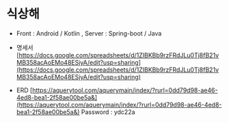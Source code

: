 # 식상해

- Front : Android / Kotlin , Server : Spring-boot / Java

- 명세서  [https://docs.google.com/spreadsheets/d/1ZIBKBb9rzFRdJLu0Tj8fB21vMB358acAoEMo48ESjyA/edit?usp=sharing](https://docs.google.com/spreadsheets/d/1ZIBKBb9rzFRdJLu0Tj8fB21vMB358acAoEMo48ESjyA/edit?usp=sharing)

- ERD
      [https://aquerytool.com/aquerymain/index/?rurl=0dd79d98-ae46-4ed8-bea1-2f58ae00be5a&](https://aquerytool.com/aquerymain/index/?rurl=0dd79d98-ae46-4ed8-bea1-2f58ae00be5a&)
  Password : ydc22a
